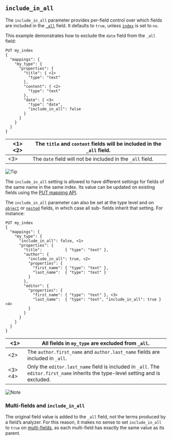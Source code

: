 ## `include_in_all`

The `include_in_all` parameter provides per-field control over which fields are included in the [`_all`](mapping-all-field.html) field. It defaults to `true`, unless [`index`](mapping-index.html) is set to `no`.

This example demonstrates how to exclude the `date` field from the `_all` field:
    
    
    PUT my_index
    {
      "mappings": {
        "my_type": {
          "properties": {
            "title": { <1>
              "type": "text"
            },
            "content": { <2>
              "type": "text"
            },
            "date": { <3>
              "type": "date",
              "include_in_all": false
            }
          }
        }
      }
    }

<1> <2>| The `title` and `content` fields will be included in the `_all` field.     
---|---    
<3>| The `date` field will not be included in the `_all` field.   
  
![Tip](https://www.elastic.co/guide/en/elasticsearch/reference/current/images/icons/tip.png)

The `include_in_all` setting is allowed to have different settings for fields of the same name in the same index. Its value can be updated on existing fields using the [PUT mapping API](indices-put-mapping.html).

The `include_in_all` parameter can also be set at the type level and on [`object`](object.html) or [`nested`](nested.html) fields, in which case all sub- fields inherit that setting. For instance:
    
    
    PUT my_index
    {
      "mappings": {
        "my_type": {
          "include_in_all": false, <1>
          "properties": {
            "title":          { "type": "text" },
            "author": {
              "include_in_all": true, <2>
              "properties": {
                "first_name": { "type": "text" },
                "last_name":  { "type": "text" }
              }
            },
            "editor": {
              "properties": {
                "first_name": { "type": "text" }, <3>
                "last_name":  { "type": "text", "include_in_all": true } <4>
              }
            }
          }
        }
      }
    }

<1>| All fields in `my_type` are excluded from `_all`.     
---|---    
<2>| The `author.first_name` and `author.last_name` fields are included in `_all`.     
<3> <4>| Only the `editor.last_name` field is included in `_all`. The `editor.first_name` inherits the type-level setting and is excluded.   
  
![Note](https://www.elastic.co/guide/en/elasticsearch/reference/current/images/icons/note.png)

### Multi-fields and `include_in_all`

The original field value is added to the `_all` field, not the terms produced by a field’s analyzer. For this reason, it makes no sense to set `include_in_all` to `true` on [multi-fields](multi-fields.html), as each multi-field has exactly the same value as its parent.
